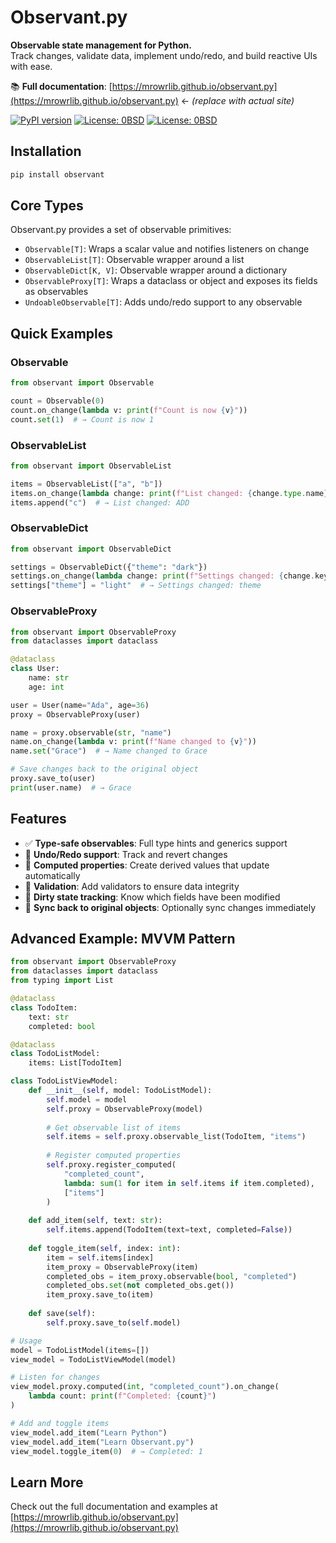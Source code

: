 # Observant.py

**Observable state management for Python.**  
Track changes, validate data, implement undo/redo, and build reactive UIs with ease.

📚 **Full documentation**: [https://mrowrlib.github.io/observant.py](https://mrowrlib.github.io/observant.py) ← *(replace with actual site)*

[![PyPI version](https://badge.fury.io/py/observant.svg)](https://badge.fury.io/py/observant)
[![License: 0BSD](https://img.shields.io/badge/License-0BSD-990099.svg)](https://opensource.org/license/0BSD)
[![License: 0BSD](https://img.shields.io/badge/python-3.12-008026.svg)](https://www.python.org/)

## Installation

```bash
pip install observant
```

## Core Types

Observant.py provides a set of observable primitives:

- `Observable[T]`: Wraps a scalar value and notifies listeners on change
- `ObservableList[T]`: Observable wrapper around a list
- `ObservableDict[K, V]`: Observable wrapper around a dictionary
- `ObservableProxy[T]`: Wraps a dataclass or object and exposes its fields as observables
- `UndoableObservable[T]`: Adds undo/redo support to any observable

## Quick Examples

### Observable

```python
from observant import Observable

count = Observable(0)
count.on_change(lambda v: print(f"Count is now {v}"))
count.set(1)  # → Count is now 1
```

### ObservableList

```python
from observant import ObservableList

items = ObservableList(["a", "b"])
items.on_change(lambda change: print(f"List changed: {change.type.name}"))
items.append("c")  # → List changed: ADD
```

### ObservableDict

```python
from observant import ObservableDict

settings = ObservableDict({"theme": "dark"})
settings.on_change(lambda change: print(f"Settings changed: {change.key}"))
settings["theme"] = "light"  # → Settings changed: theme
```

### ObservableProxy

```python
from observant import ObservableProxy
from dataclasses import dataclass

@dataclass
class User:
    name: str
    age: int

user = User(name="Ada", age=36)
proxy = ObservableProxy(user)

name = proxy.observable(str, "name")
name.on_change(lambda v: print(f"Name changed to {v}"))
name.set("Grace")  # → Name changed to Grace

# Save changes back to the original object
proxy.save_to(user)
print(user.name)  # → Grace
```

## Features

- ✅ **Type-safe observables**: Full type hints and generics support
- 🔁 **Undo/Redo support**: Track and revert changes
- 🧠 **Computed properties**: Create derived values that update automatically
- 🧪 **Validation**: Add validators to ensure data integrity
- 🔄 **Dirty state tracking**: Know which fields have been modified
- 🔗 **Sync back to original objects**: Optionally sync changes immediately

## Advanced Example: MVVM Pattern

```python
from observant import ObservableProxy
from dataclasses import dataclass
from typing import List

@dataclass
class TodoItem:
    text: str
    completed: bool

@dataclass
class TodoListModel:
    items: List[TodoItem]

class TodoListViewModel:
    def __init__(self, model: TodoListModel):
        self.model = model
        self.proxy = ObservableProxy(model)
        
        # Get observable list of items
        self.items = self.proxy.observable_list(TodoItem, "items")
        
        # Register computed properties
        self.proxy.register_computed(
            "completed_count",
            lambda: sum(1 for item in self.items if item.completed),
            ["items"]
        )
    
    def add_item(self, text: str):
        self.items.append(TodoItem(text=text, completed=False))
    
    def toggle_item(self, index: int):
        item = self.items[index]
        item_proxy = ObservableProxy(item)
        completed_obs = item_proxy.observable(bool, "completed")
        completed_obs.set(not completed_obs.get())
        item_proxy.save_to(item)
    
    def save(self):
        self.proxy.save_to(self.model)

# Usage
model = TodoListModel(items=[])
view_model = TodoListViewModel(model)

# Listen for changes
view_model.proxy.computed(int, "completed_count").on_change(
    lambda count: print(f"Completed: {count}")
)

# Add and toggle items
view_model.add_item("Learn Python")
view_model.add_item("Learn Observant.py")
view_model.toggle_item(0)  # → Completed: 1
```

## Learn More

Check out the full documentation and examples at [https://mrowrlib.github.io/observant.py](https://mrowrlib.github.io/observant.py)
